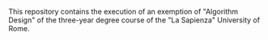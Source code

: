 This repository contains the execution of an exemption of "Algorithm Design" of the three-year degree course of the "La Sapienza" University of Rome.
